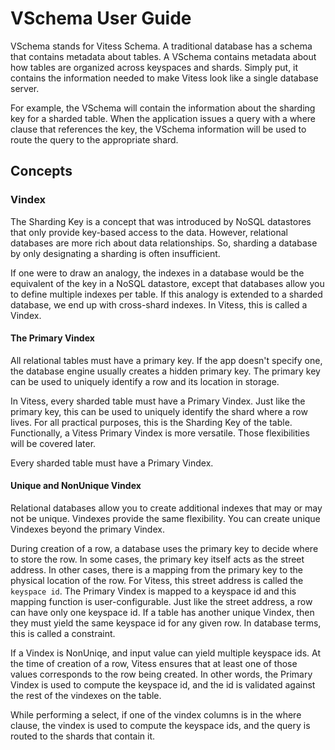 # VSchema User Guide

VSchema stands for Vitess Schema. A traditional database has a schema that contains metadata about tables. A VSchema contains metadata about how tables are organized across keyspaces and shards. Simply put, it contains the information needed to make Vitess look like a single database server.

For example, the VSchema will contain the information about the sharding key for a sharded table. When the application issues a query with a where clause that references the key, the VSchema information will be used to route the query to the appropriate shard.

## Concepts

### Vindex

The Sharding Key is a concept that was introduced by NoSQL datastores that only provide key-based access to the data. However, relational databases are more rich about data relationships. So, sharding a database by only designating a sharding is often insufficient.

If one were to draw an analogy, the indexes in a database would be the equivalent of the key in a NoSQL datastore, except that databases allow you to define multiple indexes per table. If this analogy is extended to a sharded database, we end up with cross-shard indexes. In Vitess, this is called a Vindex.

#### The Primary Vindex

All relational tables must have a primary key. If the app doesn't specify one, the database engine usually creates a hidden primary key. The primary key can be used to uniquely identify a row and its location in storage.

In Vitess, every sharded table must have a Primary Vindex. Just like the primary key, this can be used to uniquely identify the shard where a row lives. For all practical purposes, this is the Sharding Key of the table. Functionally, a Vitess Primary Vindex is more versatile. Those flexibilities will be covered later.

Every sharded table must have a Primary Vindex.

#### Unique and NonUnique Vindex

Relational databases allow you to create additional indexes that may or may not be unique. Vindexes provide the same flexibility. You can create unique Vindexes beyond the primary Vindex.

During creation of a row, a database uses the primary key to decide where to store the row. In some cases, the primary key itself acts as the street address. In other cases, there is a mapping from the primary key to the physical location of the row. For Vitess, this street address is called the `keyspace id`. The Primary Vindex is mapped to a keyspace id and this mapping function is user-configurable. Just like the street address, a row can have only one keyspace id. If a table has another unique Vindex, then they must yield the same keyspace id for any given row. In database terms, this is called a constraint.

If a Vindex is NonUniqe, and input value can yield multiple keyspace ids. At the time of creation of a row, Vitess ensures that at least one of those values corresponds to the row being created. In other words, the Primary Vindex is used to compute the keyspace id, and the id is validated against the rest of the vindexes on the table.

While performing a select, if one of the vindex columns is in the where clause, the vindex is used to compute the keyspace ids, and the query is routed to the shards that contain it.
